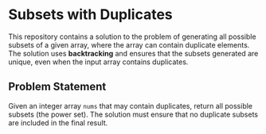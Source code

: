 # Subsets with Duplicates

This repository contains a solution to the problem of generating all possible subsets of a given array, where the array can contain duplicate elements. The solution uses **backtracking** and ensures that the subsets generated are unique, even when the input array contains duplicates.

## Problem Statement

Given an integer array `nums` that may contain duplicates, return all possible subsets (the power set). The solution must ensure that no duplicate subsets are included in the final result.

